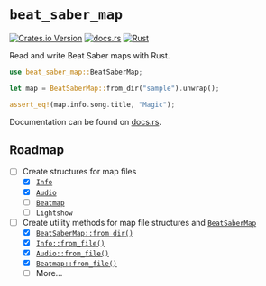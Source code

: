# `beat_saber_map`

[![Crates.io Version](https://img.shields.io/crates/v/beat_saber_map)](https://crates.io/crates/beat_saber_map)
[![docs.rs](https://img.shields.io/docsrs/beat_saber_map)](https://docs.rs/beat_saber_map)
[![Rust](https://github.com/valentinegb/beat-saber-map-rs/actions/workflows/rust.yml/badge.svg)](https://github.com/valentinegb/beat-saber-map-rs/actions/workflows/rust.yml)

Read and write Beat Saber maps with Rust.

```rs
use beat_saber_map::BeatSaberMap;

let map = BeatSaberMap::from_dir("sample").unwrap();

assert_eq!(map.info.song.title, "Magic");
```

Documentation can be found on [docs.rs](https://docs.rs/beat_saber_map).

## Roadmap

- [ ] Create structures for map files
  - [x] [`Info`](https://docs.rs/beat_saber_map/latest/beat_saber_map/info/struct.Info.html)
  - [x] [`Audio`](https://docs.rs/beat_saber_map/latest/beat_saber_map/audio/struct.Audio.html)
  - [ ] [`Beatmap`](https://docs.rs/beat_saber_map/latest/beat_saber_map/beatmap/struct.Beatmap.html)
  - [ ] `Lightshow`
- [ ] Create utility methods for map file structures and [`BeatSaberMap`](https://docs.rs/beat_saber_map/latest/beat_saber_map/struct.BeatSaberMap.html)
  - [x] [`BeatSaberMap::from_dir()`](https://docs.rs/beat_saber_map/latest/beat_saber_map/struct.BeatSaberMap.html#method.from_dir)
  - [x] [`Info::from_file()`](https://docs.rs/beat_saber_map/latest/beat_saber_map/info/struct.Info.html#method.from_file)
  - [x] [`Audio::from_file()`](https://docs.rs/beat_saber_map/latest/beat_saber_map/audio/struct.Audio.html#method.from_file)
  - [x] [`Beatmap::from_file()`](https://docs.rs/beat_saber_map/latest/beat_saber_map/beatmap/struct.Beatmap.html#method.from_file)
  - [ ] More...
